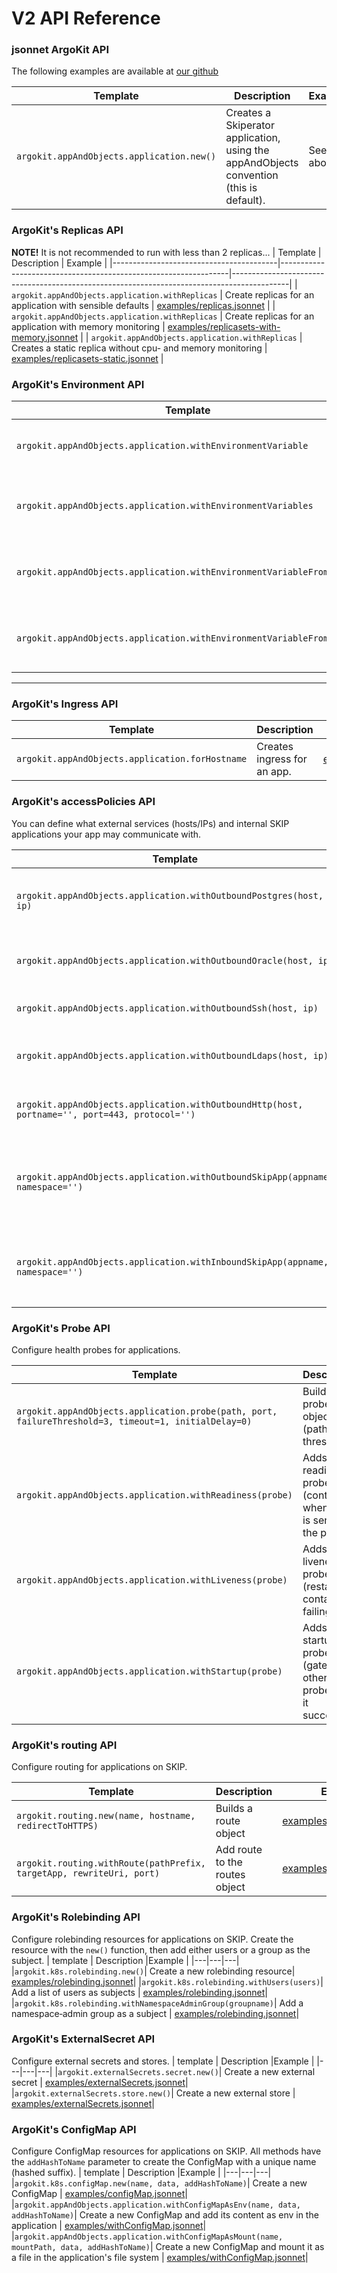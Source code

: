 # V2 API Reference

### jsonnet ArgoKit API

The following examples are available at [our github](https://github.com/kartverket/argokit/v2/examples)


| Template                    | Description                                                           | Example                                                                                    |
|-----------------------------|-----------------------------------------------------------------------|--------------------------------------------------------------------------------------------|
| `argokit.appAndObjects.application.new()` | Creates a Skiperator application, using the appAndObjects convention (this is default).| See above                                                                                  |

### ArgoKit's Replicas API
**NOTE!** It is not recommended to run with less than 2 replicas...
| Template                                | Description                                                     | Example                                                                                    |
|-----------------------------------------|-----------------------------------------------------------------|--------------------------------------------------------------------------------------------|
| `argokit.appAndObjects.application.withReplicas`   | Create replicas for an application with sensible defaults  | [examples/replicas.jsonnet](https://github.com/kartverket/argokit/blob/main/v2/examples/replicas.jsonnet)               |
| `argokit.appAndObjects.application.withReplicas`   | Create replicas for an application with memory monitoring  | [examples/replicasets-with-memory.jsonnet](https://github.com/kartverket/argokit/blob/main/v2/examples/replicas-with-memory.jsonnet)   |
| `argokit.appAndObjects.application.withReplicas`   | Creates a static replica without cpu- and memory monitoring | [examples/replicasets-static.jsonnet](https://github.com/kartverket/argokit/blob/main/v2/examples/replicas-static.jsonnet) |


### ArgoKit's Environment API

| Template                                              | Description                                                    | Example                                                                  |
|-------------------------------------------------------|----------------------------------------------------------------|--------------------------------------------------------------------------|
| `argokit.appAndObjects.application.withEnvironmentVariable`         | Creates environment variables for an app                       | [examples/environment.jsonnet](https://github.com/kartverket/argokit/blob/main/v2/examples/environment.jsonnet) |
| `argokit.appAndObjects.application.withEnvironmentVariables`         | Creates mutliple environment variables for an app                       | [examples/environment.jsonnet](https://github.com/kartverket/argokit/blob/main/v2/examples/environment.jsonnet) |
| `argokit.appAndObjects.application.withEnvironmentVariableFromSecret`   | Creates environment variable from a secret                     | [examples/environment.jsonnet](https://github.com/kartverket/argokit/blob/main/v2/examples/environment.jsonnet) |
| `argokit.appAndObjects.application.withEnvironmentVariableFromSecret`   | Creates environment variable from a secret | [examples/environment.jsonnet](https://github.com/kartverket/argokit/blob/main/v2/examples/environment.jsonnet) |

---
### ArgoKit's Ingress API

| Template                                              | Description                                                    | Example                                                                  |
|-------------------------------------------------------|----------------------------------------------------------------|--------------------------------------------------------------------------|
| `argokit.appAndObjects.application.forHostname`         | Creates ingress for an app.                      | [examples/ingress.jsonnet](https://github.com/kartverket/argokit/blob/main/v2/examples/ingress.jsonnet) |


### ArgoKit's accessPolicies API

You can define what external services (hosts/IPs) and internal SKIP applications your app may communicate with.

| Template                                                          | Description                                                                 | Example |
|-------------------------------------------------------------------|-----------------------------------------------------------------------------|---------|
| `argokit.appAndObjects.application.withOutboundPostgres(host, ip)`   | Allow outbound traffic to a Postgres instance           | [examples/accessPolicies.jsonnet](https://github.com/kartverket/argokit/blob/main/v2/examples/accessPolicies.jsonnet) |
| `argokit.appAndObjects.application.withOutboundOracle(host, ip)`     | Allow outbound traffic to an Oracle DB                       | [examples/accessPolicies.jsonnet](https://github.com/kartverket/argokit/blob/main/v2/examples/accessPolicies.jsonnet) |
| `argokit.appAndObjects.application.withOutboundSsh(host, ip)`        | Allow outbound SSH                                    | [examples/accessPolicies.jsonnet](https://github.com/kartverket/argokit/blob/main/v2/examples/accessPolicies.jsonnet) |
| `argokit.appAndObjects.application.withOutboundLdaps(host, ip)`      | Allow outbound secure LDAP port                                   | [examples/accessPolicies.jsonnet](https://github.com/kartverket/argokit/blob/main/v2/examples/accessPolicies.jsonnet) |
| `argokit.appAndObjects.application.withOutboundHttp(host, portname='', port=443, protocol='')` | Allow outbound HTTPS/HTTP to a host | [examples/accessPolicies.jsonnet](https://github.com/kartverket/argokit/blob/main/v2/examples/accessPolicies.jsonnet) |
| `argokit.appAndObjects.application.withOutboundSkipApp(appname, namespace='')` | Allow outbound traffic to another SKIP application (outbound rule) | [examples/accessPolicies.jsonnet](https://github.com/kartverket/argokit/blob/main/v2/examples/accessPolicies.jsonnet) |
| `argokit.appAndObjects.application.withInboundSkipApp(appname, namespace='')`  | Allow another SKIP application to reach this one (inbound rule) | [examples/accessPolicies.jsonnet](https://github.com/kartverket/argokit/blob/main/v2/examples/accessPolicies.jsonnet) |
### ArgoKit's Probe API
Configure health probes for applications.

| Template                                                                 | Description                                                            | Example |
|--------------------------------------------------------------------------|------------------------------------------------------------------------|---------|
| `argokit.appAndObjects.application.probe(path, port, failureThreshold=3, timeout=1, initialDelay=0)` | Builds a probe object (path, port, thresholds)                         | - |
| `argokit.appAndObjects.application.withReadiness(probe)`                    | Adds a readiness probe (controls when traffic is sent to the pod)      |[examples/probes](https://github.com/kartverket/argokit/blob/main/v2/examples/probes.jsonnet)|
| `argokit.appAndObjects.application.withLiveness(probe)`                     | Adds a liveness probe (restarts container if failing)                  | [examples/probes](https://github.com/kartverket/argokit/blob/main/v2/examples/probes.jsonnet) |
| `argokit.appAndObjects.application.withStartup(probe)`                      | Adds a startup probe (gates other probes until it succeeds)            | [examples/probes](https://github.com/kartverket/argokit/blob/main/v2/examples/probes.jsonnet) |


### ArgoKit's routing API
Configure routing for applications on SKIP.

| Template                                                                 | Description                                                            | Example |
|--------------------------------------------------------------------------|------------------------------------------------------------------------|---------|
| `argokit.routing.new(name, hostname, redirectToHTTPS)` | Builds a route object                                                                    | [examples/routing.jsonnet](https://github.com/kartverket/argokit/blob/main/v2/examples/routing.jsonnet) |
| `argokit.routing.withRoute(pathPrefix, targetApp, rewriteUri, port)` | Add route to the routes object                                             | [examples/routing.jsonnet](https://github.com/kartverket/argokit/blob/main/v2/examples/routing.jsonnet) |


### ArgoKit's Rolebinding API
Configure rolebinding resources for applications on SKIP. Create the resource with the `new()` function, then add either users or a group as the subject.
| template | Description |Example |
|---|---|---|
|`argokit.k8s.rolebinding.new()`| Create a new rolebinding resource| [examples/rolebinding.jsonnet](https://github.com/kartverket/argokit/blob/main/v2/examples/rolebinding.jsonnet)|
|`argokit.k8s.rolebinding.withUsers(users)`| Add a list of users as subjects | [examples/rolebinding.jsonnet](https://github.com/kartverket/argokit/blob/main/v2/examples/rolebinding.jsonnet)|
|`argokit.k8s.rolebinding.withNamespaceAdminGroup(groupname)`| Add a namespace‑admin group as a subject | [examples/rolebinding.jsonnet](https://github.com/kartverket/argokit/blob/main/v2/examples/rolebinding.jsonnet)|

### ArgoKit's ExternalSecret API
Configure external secrets and stores.
| template | Description |Example |
|---|---|---|
|`argokit.externalSecrets.secret.new()`| Create a new external secret | [examples/externalSecrets.jsonnet](https://github.com/kartverket/argokit/blob/main/v2/examples/externalSecrets.jsonnet)|
|`argokit.externalSecrets.store.new()`| Create a new external store | [examples/externalSecrets.jsonnet](https://github.com/kartverket/argokit/blob/main/v2/examples/externalSecrets.jsonnet)|

### ArgoKit's ConfigMap API
Configure ConfigMap resources for applications on SKIP.
All methods have the `addHashToName` parameter to create the ConfigMap with a unique name (hashed suffix).
| template | Description |Example |
|---|---|---|
|`argokit.k8s.configMap.new(name, data, addHashToName)`| Create a new ConfigMap | [examples/configMap.jsonnet](https://github.com/kartverket/argokit/blob/main/v2/examples/configMap.jsonnet)|
|`argokit.appAndObjects.application.withConfigMapAsEnv(name, data, addHashToName)`| Create a new ConfigMap and add its content as env in the application | [examples/withConfigMap.jsonnet](https://github.com/kartverket/argokit/blob/main/v2/examples/withConfigMap.jsonnet)|
|`argokit.appAndObjects.application.withConfigMapAsMount(name, mountPath, data, addHashToName)`| Create a new ConfigMap and mount it as a file in the application's file system | [examples/withConfigMap.jsonnet](https://github.com/kartverket/argokit/blob/main/v2/examples/withConfigMap.jsonnet)|
